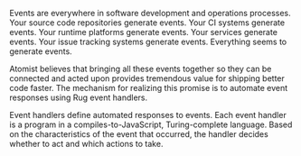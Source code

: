 Events are everywhere in software development and operations processes.
Your source code repositories generate events. Your CI systems generate events.
Your runtime platforms generate events. Your services generate events. Your issue
tracking systems generate events. Everything seems to generate events.

Atomist believes that bringing all these events together so they can be
connected and acted upon provides tremendous value for shipping better code
faster. The mechanism for realizing this promise is to automate event responses
using Rug event handlers.

Event handlers define automated responses to events. Each event handler is a
program in a compiles-to-JavaScript, Turing-complete language. Based on the
characteristics of the event that occurred, the handler decides whether to act and
which actions to take.

<!--

!!! hint "Why not try..."
    A new issue was created? Post that in the repository's chat channel and also add
    buttons to the message that let people apply labels or claim the issue without
    leaving chat.

    A developer submits a pull request in a library? Find out whether it will
    impact a service that uses the library: create a branch in the service, modify
    the code to update the dependency.

    The service build completes successfully? Update the library's pull request
    (PR), and tell the developer all the news.

    A person in chat asks Atomist "what did I do today?"? Respond by
    listing the issues they updated, the PRs they reviewed, and the commits they
    pushed.

## Anatomy of an Event Handler

Rug event handlers are where you define how Atomist responds to the events that
matter in your system.

Depending on their goal, Event Handler implementations are stored either along
side the project they target or in different projects altogether.

{!handler-layout.md!}

### Example Event Handler

The following event handler responds to GitHub issue `closed` events. When this
event occurs, the Atomist Bot sends a message to the repository's Slack channel
informing people in the channel about the closing _event_, whilst also providing
a button, that when clicked, will reopen it.

```typescript linenums="1"
import { EventHandler, Tags } from "@atomist/rug/operations/Decorators";
import { HandleEvent, LifecycleMessage, Plan } from "@atomist/rug/operations/Handlers";
import { GraphNode, Match, PathExpression } from "@atomist/rug/tree/PathExpression";

import { Comment } from "@atomist/cortex/Comment";
import { Issue } from "@atomist/cortex/Issue";

@EventHandler("ClosedGitHubIssues", "Handles closed issue events", GraphQLSubscription)
@Tags("github", "issue")
class ClosedIssue implements HandleEvent<Issue, Issue> {
    handle(event: Match<Issue, Issue>): Plan {
        const issue = event.root();

        const lifecycleId = "issue/" + issue.repo.owner + "/" + issue.repo.name + "/" + issue.number;
        const message = new LifecycleMessage(issue, lifecycleId);

        message.addAction({
            label: "Reopen",
            instruction: {
                kind: "command",
                name: "ReopenGitHubIssue",
                parameters: {
                    issue: issue.number,
                    owner: issue.repo.owner,
                    repo: issue.repo.name,
                },
            },
        });

        return Plan.ofMessage(message);
    }
}
export const closedIssue = new ClosedIssue();
```

This event handler follows the same programming model as other Rugs, so it
should look familiar. It gets triggered for each GitHub repository `Commit` event
in the team and responds by sending a [Lifecycle Message](#messages) to the Atomist
Bot.

### Declaration

Declaring an event handler is done using the `#!typescript @EventHandler` class
decorator which requires a name and a description. Additionally, it requires a
GraphQL subscription, which registers the types of events for which the handler
should be triggered.

### Implementation

Rug event handlers must implemente the `#!typescript HandleEvent<R,M>` interface,
where the `R` and `M` type parameters refer to the expected root node and match
types resulting from the execution of a [Path Expression][pes] respectively.

### Discovery

{!decorators/tags.md!}

### EventPlans

An `#!typescript EventPlan` describes the actions to be taken by the Rug runtime
on behalf of the handler. EventPlans are composed of [Messages](#messages) and/or
[respondables](#respondables). Respondables instruct the rug runtime to automatically
perform ordinary Rug operations, whereas messages are sent to chat by the Atomist
Bot.

### Messages

A `Message` represents presentable content and/or deferable actions displayed
to the user in response to returning an `#!typescript EventPlan` from an event
handler. Every message will end up being sent to a chat channel or user by the
Atomist bot. However, each of the two available message types achieve this in
different ways.

-->

